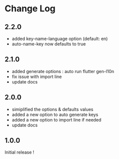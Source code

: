 # Change Log

## 2.2.0
- added key-name-language option (default: en)
- auto-name-key now defaults to true

## 2.1.0
- added generate options : auto run flutter gen-l10n
- fix issue with import line
- update docs
  
## 2.0.0
- simiplified the options & defaults values
- added a new option to auto generate keys 
- added a new option to import line if needed
- update docs

## 1.0.0

Initial release !